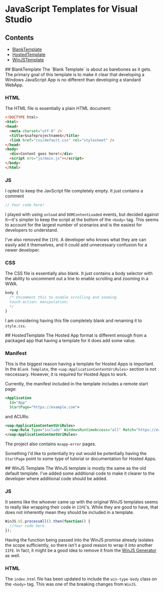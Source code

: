 # JavaScript Templates for Visual Studio

## Contents
- [BlankTemplate](#BlankTemplate)
- [HostedTemplate](#HostedTemplate)
- [WinJSTemplate](#WinJSTemplate)

<a name="BlankTemplate" />
## BlankTemplate
The `Blank Template` is about as barebones as it gets. The primary goal of this template
is to make it clear that developing a Windows JavaScript App is no different than
developing a standard WebApp.

### HTML
The HTML file is essentially a plain HTML document:
```html
<!DOCTYPE html>
<html>
<head>
  <meta charset="utf-8" />
  <title>$safeprojectname$</title>
  <link href="css/default.css" rel="stylesheet" />
</head>
<body>
  <div>Content goes here!</div>
  <script src="js/main.js"></script>
</body>
</html>
```

### JS
I opted to keep the JavScript file completely empty. It just contains a comment
```JavaScript
// Your code here!
```

I played with using `onload` and `DOMContentLoaded` events, but decided against it&mdash;it's
simpler to keep the script at the bottom of the `<body>` tag. This seems to account for the
largest number of scenarios and is the easiest for developers to understand.

I've also removed the `IIFE`. A developer who knows what they are can easily add it themselves, and it could add
unnecessary confusion for a newer developer.

### CSS
The CSS file is essentially also blank. It just contains a body selector with the ability to uncomment out a line to enable scrolling and zooming in a WWA.
```CSS
body {
  /* Uncomment this to enable scrolling and zooming
  touch-action: manipulation;
  */
}
```
I am considering having this file completely blank and renaming it to `style.css`.

<a name="HostedTemplate" />
## HostedTemplate
The Hosted App format is different enough from a packaged app that having a template for it
does add some value.

### Manifest
This is the biggest reason having a template for Hosted Apps is important. In the `Blank Template`,
the `<uap:ApplicationContentUriRules>` section is not neccessary. However, it is required for
Hosted Apps to work.

Currently, the manifest included in the template includes a remote start page:
```xml
<Application
  Id="App"
  StartPage="https://example.com">
```
and ACURs:
```xml
<uap:ApplicationContentUriRules>
  <uap:Rule Type="include" WindowsRuntimeAccess="all" Match="https://example.com" />
</uap:ApplicationContentUriRules>
```

The project also contains `msapp-error` pages.

Something I'd like to potentially try out would be potentially having the `StartPage` point to some
type of tutorial or documentation for Hosted Apps.

<a name="WinJSTemplate" />
## WinJS Template
The WinJS template is mostly the same as the old default template. I've added some additional code to make it clearer to the developer where additional code should be added.

### JS
It seems like the whoever came up with the original WinJS templates seems to really like wrapping their
code in `IIFE`'s. While they are good to have, that does not inherently mean they should be included in a template.
```JavaScript
WinJS.UI.processAll().then(function() {
  //Your code here
});
```
Having the function being passed into the WinJS promise already isolates the scope sufficiently, so there isn't a good reason to wrap it into another `IIFE`. In fact, it might be a good idea to remove it from the [WinJS Generator](https://github.com/winjs/generator-winjs) as well.

### HTML
The `index.html` file has been updated to include the `win-type-body` class on the `<body>` tag. This was one of the breaking changes from `WinJS`.
